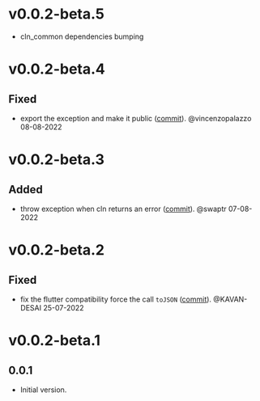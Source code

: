 # v0.0.2-beta.5

- cln_common dependencies bumping

# v0.0.2-beta.4

## Fixed
- export the exception and make it public ([commit](https://github.com/dart-lightning/lndart.cln/commit/20f84d225a4574b1898dec57a822f6f7201be059)). @vincenzopalazzo 08-08-2022


# v0.0.2-beta.3

## Added
- throw exception when cln returns an error ([commit](https://github.com/dart-lightning/lndart.cln/commit/8d2aaf81a969ef0058af4178864219cbc05c796d)). @swaptr 07-08-2022


# v0.0.2-beta.2

## Fixed
- fix the flutter compatibility force the call `toJSON` ([commit](https://github.com/dart-lightning/lndart.cln/commit/b568b0ecb0258298b1e04b1b3237986fd4b2866c)). @KAVAN-DESAI 25-07-2022


# v0.0.2-beta.1


## 0.0.1

- Initial version.
